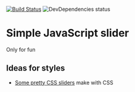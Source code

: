 [![Build Status](https://travis-ci.org/JuanMaRuiz/simple-slider-javascript.svg?branch=master)](https://travis-ci.org/JuanMaRuiz/simple-slider-javascript)
![DevDependencies status](https://david-dm.org/JuanMaRuiz/simple-slider-javascript.svg#info=devDependencies)

# Simple JavaScript slider

Only for fun

## Ideas for styles
* [Some pretty CSS sliders](https://codepen.io/andytran/pen/xweoPN) make with CSS
